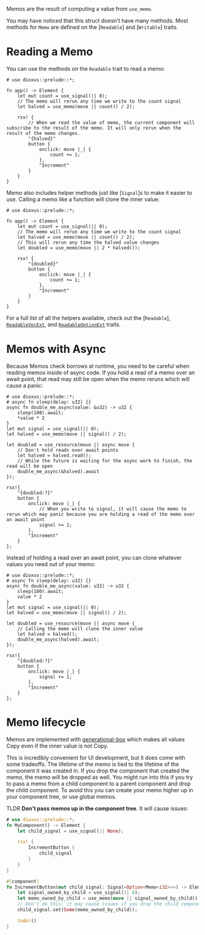Memos are the result of computing a value from `use_memo`.

You may have noticed that this struct doesn't have many methods. Most methods for `Memo` are defined on the [`Readable`] and [`Writable`] traits.

# Reading a Memo

You can use the methods on the `Readable` trait to read a memo:

```rust, no_run
# use dioxus::prelude::*;

fn app() -> Element {
    let mut count = use_signal(|| 0);
    // The memo will rerun any time we write to the count signal
    let halved = use_memo(move || count() / 2);

    rsx! {
        // When we read the value of memo, the current component will subscribe to the result of the memo. It will only rerun when the result of the memo changes.
        "{halved}"
        button {
            onclick: move |_| {
                count += 1;
            },
            "Increment"
        }
    }
}
```

Memo also includes helper methods just like [`Signal`]s to make it easier to use. Calling a memo like a function will clone the inner value:

```rust, no_run
# use dioxus::prelude::*;

fn app() -> Element {
    let mut count = use_signal(|| 0);
    // The memo will rerun any time we write to the count signal
    let halved = use_memo(move || count() / 2);
    // This will rerun any time the halved value changes
    let doubled = use_memo(move || 2 * halved());

    rsx! {
        "{doubled}"
        button {
            onclick: move |_| {
                count += 1;
            },
            "Increment"
        }
    }
}
```

For a full list of all the helpers available, check out the [`Readable`], [`ReadableVecExt`](crate::ReadableVecExt), and [`ReadableOptionExt`](crate::ReadableOptionExt) traits.

# Memos with Async

Because Memos check borrows at runtime, you need to be careful when reading memos inside of async code. If you hold a read of a memo over an await point, that read may still be open when the memo reruns which will cause a panic:

```rust, no_run
# use dioxus::prelude::*;
# async fn sleep(delay: u32) {}
async fn double_me_async(value: &u32) -> u32 {
    sleep(100).await;
    *value * 2
}
let mut signal = use_signal(|| 0);
let halved = use_memo(move || signal() / 2);

let doubled = use_resource(move || async move {
    // Don't hold reads over await points
    let halved = halved.read();
    // While the future is waiting for the async work to finish, the read will be open
    double_me_async(&halved).await
});

rsx!{
    "{doubled:?}"
    button {
        onclick: move |_| {
            // When you write to signal, it will cause the memo to rerun which may panic because you are holding a read of the memo over an await point
            signal += 1;
        },
        "Increment"
    }
};
```

Instead of holding a read over an await point, you can clone whatever values you need out of your memo:

```rust, no_run
# use dioxus::prelude::*;
# async fn sleep(delay: u32) {}
async fn double_me_async(value: u32) -> u32 {
    sleep(100).await;
    value * 2
}
let mut signal = use_signal(|| 0);
let halved = use_memo(move || signal() / 2);

let doubled = use_resource(move || async move {
    // Calling the memo will clone the inner value
    let halved = halved();
    double_me_async(halved).await;
});

rsx!{
    "{doubled:?}"
    button {
        onclick: move |_| {
            signal += 1;
        },
        "Increment"
    }
};
```

# Memo lifecycle

Memos are implemented with [generational-box](https://crates.io/crates/generational-box) which makes all values Copy even if the inner value is not Copy.

This is incredibly convenient for UI development, but it does come with some tradeoffs. The lifetime of the memo is tied to the lifetime of the component it was created in. If you drop the component that created the memo, the memo will be dropped as well. You might run into this if you try to pass a memo from a child component to a parent component and drop the child component. To avoid this you can create your memo higher up in your component tree, or use global memos.

TLDR **Don't pass memos up in the component tree**. It will cause issues:

```rust
# use dioxus::prelude::*;
fn MyComponent() -> Element {
    let child_signal = use_signal(|| None);

    rsx! {
        IncrementButton {
            child_signal
        }
    }
}

#[component]
fn IncrementButton(mut child_signal: Signal<Option<Memo<i32>>>) -> Element {
    let signal_owned_by_child = use_signal(|| 0);
    let memo_owned_by_child = use_memo(move || signal_owned_by_child() * 2);
    // Don't do this: it may cause issues if you drop the child component
    child_signal.set(Some(memo_owned_by_child));

    todo!()
}
```
